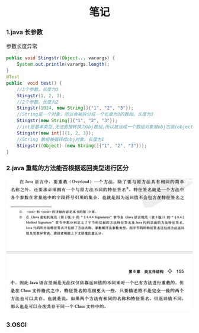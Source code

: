 # <center>笔记</center>

### 1.java 长参数   
参数长度异常
```java
public void Stingstr(Object... varargs) {
    System.out.println(varargs.length);
}
@Test
public  void test() {
    //3个参数。长度为3
    Stingstr(1, 2, 3);
    //2个参数。长度为2
    Stingstr(1024, new String[]{"1", "2", "3"});
    //String是一个对象，所以会被拆分成一个长度为3的数组。长度为3
    Stingstr(new String[]{"1", "2", "3"});
    //int是基本类型,无法直接转换为Obj数组,所以被当成一个数组对象被obj包装(object[]{int[]})。长度为1
    Stingstr(new int[]{1, 2, 3});
    //String 数组被强转成obj对象。长度为1
    Stingstr((Object) (new String[]{"1", "2", "3"}));
}

``` 

### 2.java 重载的方法能否根据返回类型进行区分
![java重载方法](image/img1.jpg)

### 3.OSGI